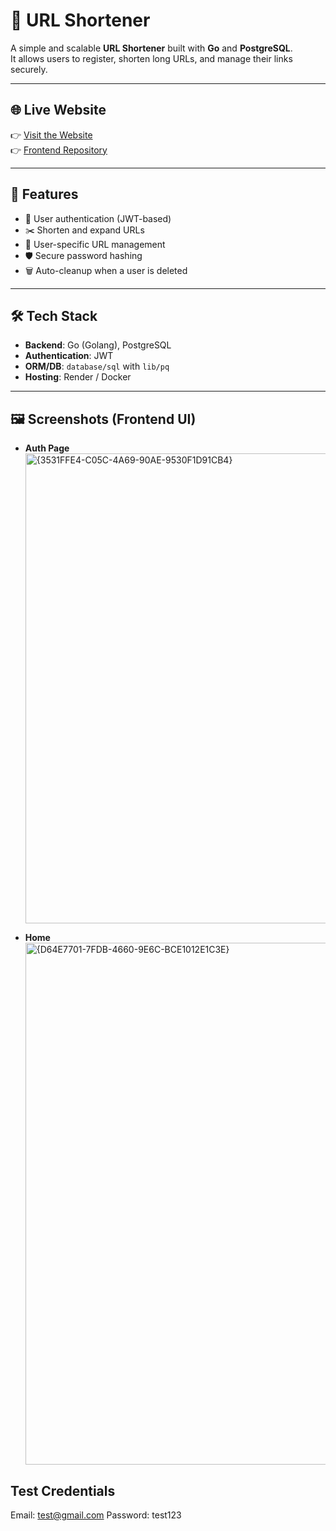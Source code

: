 # 🔗 URL Shortener

A simple and scalable **URL Shortener** built with **Go** and **PostgreSQL**.  
It allows users to register, shorten long URLs, and manage their links securely.  

---

## 🌐 Live Website
👉 [Visit the Website](https://your-website-link.com)  
👉 [Frontend Repository](https://github.com/your-username/url_shortner_fe)  

---

## 🚀 Features
- 🔐 User authentication (JWT-based)  
- ✂️ Shorten and expand URLs  
- 👤 User-specific URL management  
- 🛡️ Secure password hashing  
- 🗑️ Auto-cleanup when a user is deleted  

---

## 🛠 Tech Stack
- **Backend**: Go (Golang), PostgreSQL  
- **Authentication**: JWT  
- **ORM/DB**: `database/sql` with `lib/pq`  
- **Hosting**: Render / Docker  

---

## 🖼️ Screenshots (Frontend UI)

- **Auth Page**  
     <img width="1726" height="752" alt="{3531FFE4-C05C-4A69-90AE-9530F1D91CB4}" src="https://github.com/user-attachments/assets/4b88f330-9c6b-450f-ac68-d004c3b05903" />

- **Home**
  <img width="1918" height="835" alt="{D64E7701-7FDB-4660-9E6C-BCE1012E1C3E}" src="https://github.com/user-attachments/assets/401150c8-9307-4b6e-9435-2f819f8ab1f9" />

## Test Credentials
  Email: test@gmail.com
  Password: test123
